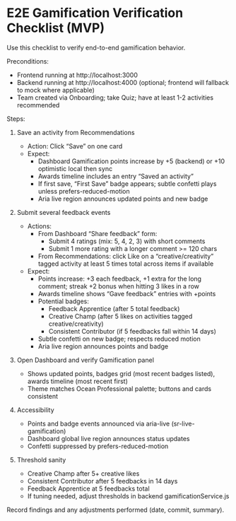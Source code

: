 # E2E Gamification Verification Checklist (MVP)

Use this checklist to verify end-to-end gamification behavior.

Preconditions:
- Frontend running at http://localhost:3000
- Backend running at http://localhost:4000 (optional; frontend will fallback to mock where applicable)
- Team created via Onboarding; take Quiz; have at least 1-2 activities recommended

Steps:
1) Save an activity from Recommendations
   - Action: Click “Save” on one card
   - Expect:
     - Dashboard Gamification points increase by +5 (backend) or +10 optimistic local then sync
     - Awards timeline includes an entry “Saved an activity”
     - If first save, “First Save” badge appears; subtle confetti plays unless prefers-reduced-motion
     - Aria live region announces updated points and new badge

2) Submit several feedback events
   - Actions:
     - From Dashboard “Share feedback” form:
       - Submit 4 ratings (mix: 5, 4, 2, 3) with short comments
       - Submit 1 more rating with a longer comment >= 120 chars
     - From Recommendations: click Like on a “creative/creativity” tagged activity at least 5 times total across items if available
   - Expect:
     - Points increase: +3 each feedback, +1 extra for the long comment; streak +2 bonus when hitting 3 likes in a row
     - Awards timeline shows “Gave feedback” entries with +points
     - Potential badges:
       - Feedback Apprentice (after 5 total feedback)
       - Creative Champ (after 5 likes on activities tagged creative/creativity)
       - Consistent Contributor (if 5 feedbacks fall within 14 days)
     - Subtle confetti on new badge; respects reduced motion
     - Aria live region announces points and badge

3) Open Dashboard and verify Gamification panel
   - Shows updated points, badges grid (most recent badges listed), awards timeline (most recent first)
   - Theme matches Ocean Professional palette; buttons and cards consistent

4) Accessibility
   - Points and badge events announced via aria-live (sr-live-gamification)
   - Dashboard global live region announces status updates
   - Confetti suppressed by prefers-reduced-motion

5) Threshold sanity
   - Creative Champ after 5+ creative likes
   - Consistent Contributor after 5 feedbacks in 14 days
   - Feedback Apprentice at 5 feedbacks total
   - If tuning needed, adjust thresholds in backend gamificationService.js

Record findings and any adjustments performed (date, commit, summary).

